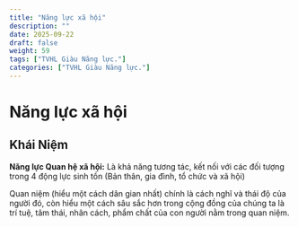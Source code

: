 ```yaml
---
title: "Năng lực xã hội"
description: ""
date: 2025-09-22
draft: false
weight: 59
tags: ["TVHL Giàu Năng lực."]
categories: ["TVHL Giàu Năng lực."]
---
```


# Năng lực xã hội

<!-- **Mã:** 
**Nhóm:**  -->

## Khái Niệm

**Năng lực Quan hệ xã hội:** Là khả năng tương tác, kết nối với các đối tượng trong 4 động lực sinh tồn (Bản thân, gia đình, tổ chức và xã hội)

Quan niệm (hiểu một cách dân gian nhất) chính là cách nghĩ và thái độ của người đó, còn hiểu một cách sâu sắc hơn trong cộng đồng của chúng ta là trí tuệ, tâm thái, nhân cách, phẩm chất của con người nằm trong quan niệm.